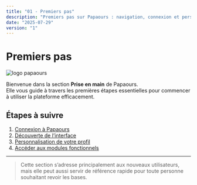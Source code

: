 ```yaml
---
title: "01 - Premiers pas"
description: "Premiers pas sur Papaours : navigation, connexion et personnalisation"
date: "2025-07-29"
version: "1"
---
```


# Premiers pas

![logo papaours](https://papaours.s3.fr-par.scw.cloud/logo.png)

Bienvenue dans la section **Prise en main** de Papaours.  
Elle vous guide à travers les premières étapes essentielles pour commencer à utiliser la plateforme efficacement.

## Étapes à suivre

1. [Connexion à Papaours](./connexion.md)  
2. [Découverte de l’interface](./navigation.md)  
3. [Personnalisation de votre profil](./profil.md)  
4. [Accéder aux modules fonctionnels](./accès-aux-modules.md)

---

> Cette section s’adresse principalement aux nouveaux utilisateurs, mais elle peut aussi servir de référence rapide pour toute personne souhaitant revoir les bases.
